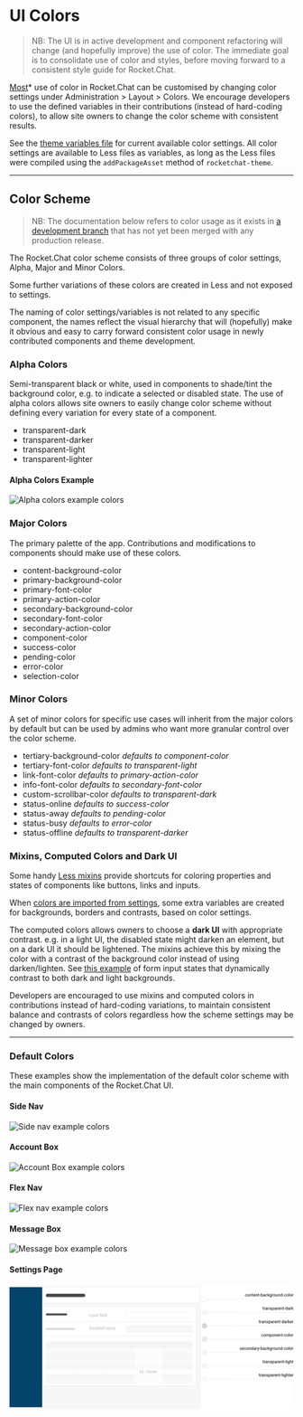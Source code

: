 # UI Colors

> NB: The UI is in active development and component refactoring will change (and hopefully improve) the use of color. The immediate goal is to consolidate use of color and styles, before moving forward to a consistent style guide for Rocket.Chat.

[Most](https://github.com/RocketChat/Rocket.Chat/issues/4091)* use of color in Rocket.Chat can be customised by changing color settings under Administration > Layout > Colors. We encourage developers to use the defined variables in their contributions (instead of hard-coding colors), to allow site owners to change the color scheme with consistent results.

See the [theme variables file](https://github.com/RocketChat/Rocket.Chat/blob/develop/packages/rocketchat-theme/server/variables.js) for current available color settings. All color settings are available to Less files as variables, as long as the Less files were compiled using the `addPackageAsset` method of `rocketchat-theme`.

---

## Color Scheme

> NB: The documentation below refers to color usage as it exists in [a development branch](https://github.com/RocketChat/Rocket.Chat/tree/timkinnane-pr/color-fixes) that has not yet been merged with any production release.

The Rocket.Chat color scheme consists of three groups of color settings, Alpha, Major and Minor Colors.

Some further variations of these colors are created in Less and not exposed to settings.

The naming of color settings/variables is not related to any specific component, the names reflect the visual hierarchy that will (hopefully) make it obvious and easy to carry forward consistent color usage in newly contributed components and theme development.

### Alpha Colors

Semi-transparent black or white, used in components to shade/tint the background color, e.g. to indicate a selected or disabled state. The use of alpha colors allows site owners to easily change color scheme without defining every variation for every state of a component.

- transparent-dark
- transparent-darker
- transparent-light
- transparent-lighter

#### Alpha Colors Example

![Alpha colors example colors](alpha-colors.png)

### Major Colors

The primary palette of the app. Contributions and modifications to components should make use of these colors.

- content-background-color
- primary-background-color
- primary-font-color
- primary-action-color
- secondary-background-color
- secondary-font-color
- secondary-action-color
- component-color
- success-color
- pending-color
- error-color
- selection-color

### Minor Colors

A set of minor colors for specific use cases will inherit from the major colors by default but can be used by admins who want more granular control over the color scheme.

- tertiary-background-color _defaults to component-color_
- tertiary-font-color _defaults to transparent-light_
- link-font-color _defaults to primary-action-color_
- info-font-color _defaults to secondary-font-color_
- custom-scrollbar-color _defaults to transparent-dark_
- status-online  _defaults to success-color_
- status-away _defaults to pending-color_
- status-busy _defaults to error-color_
- status-offline _defaults to transparent-darker_

### Mixins, Computed Colors and Dark UI

Some handy [Less mixins](https://github.com/RocketChat/Rocket.Chat/blob/master/packages/rocketchat-theme/server/lesshat.less) provide shortcuts for coloring properties and states of components like buttons, links and inputs.

When [colors are imported from settings](https://github.com/RocketChat/Rocket.Chat/blob/develop/packages/rocketchat-theme/assets/stylesheets/utils/_colors.import.less), some extra variables are created for backgrounds, borders and contrasts, based on color settings.

The computed colors allows owners to choose a **dark UI** with appropriate contrast. e.g. in a light UI, the disabled state might darken an element, but on a dark UI it should be lightened. The mixins achieve this by mixing the color with a contrast of the background color instead of using darken/lighten. See [this example](https://codepen.io/owlandfox/pen/EyJROO) of form input states that dynamically contrast to both dark and light backgrounds.

Developers are encouraged to use mixins and computed colors in contributions instead of hard-coding variations, to maintain consistent balance and contrasts of colors regardless how the scheme settings may be changed by owners.

---

### Default Colors

These examples show the implementation of the default color scheme with the main components of the Rocket.Chat UI.

#### Side Nav

![Side nav example colors](side-nav.png)

#### Account Box

![Account Box example colors](account-box.png)

#### Flex Nav

![Flex nav example colors](flex-nav.png)

#### Message Box

![Message box example colors](message-box.png)

#### Settings Page

![Settings page example colors](settings-page.png)
